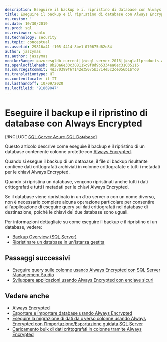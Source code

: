 ```yaml
---
description: Eseguire il backup e il ripristino di database con Always Encrypted
title: Eseguire il backup e il ripristino di database con Always Encrypted | Microsoft Docs
ms.custom: ''
ms.date: 10/30/2019
ms.prod: sql
ms.reviewer: vanto
ms.technology: security
ms.topic: conceptual
ms.assetid: 29816a41-f105-4414-8be1-070675d62e84
author: jaszymas
ms.author: jaszymas
monikerRange: =azuresqldb-current||>=sql-server-2016||=sqlallproducts-allversions||>=sql-server-linux-2017||=azuresqldb-mi-current
ms.openlocfilehash: 8b20a6e33c308115c9f8d9b5334ea0ec31035116
ms.sourcegitcommit: 4d370399f6f142e25075b3714e5c2ce056b1bfd0
ms.translationtype: HT
ms.contentlocale: it-IT
ms.lasthandoff: 10/09/2020
ms.locfileid: "91869047"
---
```

# <a name="backup-and-restore-databases-using-always-encrypted"></a>Eseguire il backup e il ripristino di database con Always Encrypted 
[!INCLUDE [SQL Server Azure SQL Database](../../../includes/applies-to-version/sql-asdb.md)]

Questo articolo descrive come eseguire il backup e il ripristino di un database contenente colonne protette con [Always Encrypted](../../../relational-databases/security/encryption/always-encrypted-database-engine.md).

Quando si esegue il backup di un database, il file di backup risultante contiene dati crittografati archiviati in colonne crittografate e tutti i metadati per le chiavi Always Encrypted.

Quando si ripristina un database, vengono ripristinati anche tutti i dati crittografati e tutti i metadati per le chiavi Always Encrypted. 

Se il database viene ripristinato in un altro server o con un nome diverso, non è necessario compiere alcuna operazione particolare per consentire all'applicazione di eseguire query sui dati crittografati nel database di destinazione, poiché le chiavi dei due database sono uguali.

Per informazioni dettagliate su come eseguire il backup e il ripristino di un database, vedere:
- [Backup Overview (SQL Server)](../../backup-restore/backup-overview-sql-server.md)
- [Ripristinare un database in un'istanza gestita](/azure/sql-database/sql-database-managed-instance-get-started-restore)

## <a name="next-steps"></a>Passaggi successivi
- [Eseguire query sulle colonne usando Always Encrypted con SQL Server Management Studio](always-encrypted-query-columns-ssms.md)
- [Sviluppare applicazioni usando Always Encrypted con enclave sicuri](always-encrypted-enclaves-client-development.md) 

## <a name="see-also"></a>Vedere anche
- [Always Encrypted](../../../relational-databases/security/encryption/always-encrypted-database-engine.md)
- [Esportare e importare database usando Always Encrypted](always-encrypted-migrate-using-bacpac.md)
- [Eseguire la migrazione di dati da o verso colonne usando Always Encrypted con l'Importazione/Esportazione guidata SQL Server](always-encrypted-migrate-using-import-export-wizard.md)
- [Caricamento bulk di dati crittografati in colonne tramite Always Encrypted](migrate-sensitive-data-protected-by-always-encrypted.md)
